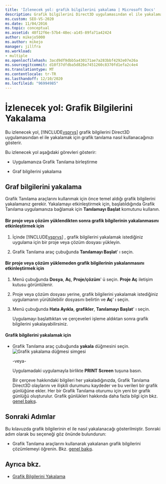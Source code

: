 ```yaml
---
title: 'İzlenecek yol: grafik bilgilerini yakalama | Microsoft Docs'
description: Grafik bilgilerini Direct3D uygulamasından el ile yakalamak için bkz. Visual Studio Grafik Tanılama nasıl kullanılır.
ms.custom: SEO-VS-2020
ms.date: 11/04/2016
ms.topic: conceptual
ms.assetid: 48f12f6e-57b4-48ec-a145-89fa71a42424
author: mikejo5000
ms.author: mikejo
manager: jillfra
ms.workload:
- multiple
ms.openlocfilehash: 3acd9df9dbb5a430171ae7a283bbf4292e07e26a
ms.sourcegitcommit: d10f37dfdba5d826e7451260c8370fd1efa2c4e4
ms.translationtype: MT
ms.contentlocale: tr-TR
ms.lasthandoff: 12/10/2020
ms.locfileid: "96994985"
---
```

# <a name="walkthrough-capturing-graphics-information"></a>İzlenecek yol: Grafik Bilgilerini Yakalama
Bu izlenecek yol, [!INCLUDE[vsprvs](../../code-quality/includes/vsprvs_md.md)] grafik bilgilerini Direct3D uygulamasından el ile yakalamak için grafik tanılama nasıl kullanacağınızı gösterir.

 Bu izlenecek yol aşağıdaki görevleri gösterir:

- Uygulamanıza Grafik Tanılama birleştirme

- Graf bilgilerini yakalama

## <a name="capturing-graphics-information"></a>Graf bilgilerini yakalama
 Grafik Tanılama araçlarını kullanmak için önce temel aldığı grafik bilgilerini yakalamanız gerekir. Yakalamayı etkinleştirmek için, başlatıldığında Grafik Tanılama uygulamanıza bağlamak için **Tanılamayı Başlat** komutunu kullanın.

#### <a name="to-enable-the-capture-of-graphics-information-after-a-project-or-solution-is-loaded"></a>Bir proje veya çözüm yüklendikten sonra grafik bilgilerinin yakalanmasını etkinleştirmek için

1. İçinde [!INCLUDE[vsprvs](../../code-quality/includes/vsprvs_md.md)] , grafik bilgilerini yakalamak istediğiniz uygulama için bir proje veya çözüm dosyası yükleyin.

2. Grafik Tanılama araç çubuğunda **Tanılamayı Başlat**' ı seçin.

#### <a name="to-enable-the-capture-of-graphics-information-without-loading-a-project-or-solution"></a>Bir proje veya çözüm yüklemeden grafik bilgilerinin yakalanmasını etkinleştirmek için

1. Menü çubuğunda **Dosya**, **Aç**, **Proje/çözüm**' ü seçin. **Proje Aç** iletişim kutusu görüntülenir.

2. Proje veya çözüm dosyası yerine, grafik bilgilerini yakalamak istediğiniz uygulamanın yürütülebilir dosyasını belirtin ve **Aç**' ı seçin.

3. Menü çubuğunda **Hata Ayıkla**, **grafikler**, **Tanılamayı Başlat**' ı seçin.

   Uygulamayı başlattıktan ve çerçeveleri işleme aldıktan sonra grafik bilgilerini yakalayabilirsiniz.

#### <a name="to-capture-graphics-information"></a>Grafik bilgilerini yakalamak için

- Grafik Tanılama araç çubuğunda **yakala** düğmesini seçin. ![Grafik yakalama düğmesi simgesi](media/debuggingdirectxgraphics.png "DebuggingDirectXGraphics")

   -veya-

   Uygulamadaki uygulamayla birlikte **PRINT Screen** tuşuna basın.

  Bir çerçeve hakkındaki bilgileri her yakaladığınızda, Grafik Tanılama Direct3D olaylarını ve ilişkili durumunu kaydeder ve bu verileri bir grafik günlüğüne ekler. Her bir Grafik Tanılama oturumu için yeni bir grafik günlüğü oluşturulur. Grafik günlükleri hakkında daha fazla bilgi için bkz. [genel bakış](overview-of-visual-studio-graphics-diagnostics.md).

## <a name="next-steps"></a>Sonraki Adımlar
 Bu kılavuzda grafik bilgilerinin el ile nasıl yakalanacağı gösterilmiştir. Sonraki adım olarak bu seçeneği göz önünde bulundurun:

- Grafik Tanılama araçlarını kullanarak yakalanan grafik bilgilerini çözümlemeyi öğrenin. Bkz. [genel bakış](overview-of-visual-studio-graphics-diagnostics.md).

## <a name="see-also"></a>Ayrıca bkz.
- [Grafik Bilgilerini Yakalama](capturing-graphics-information.md)
